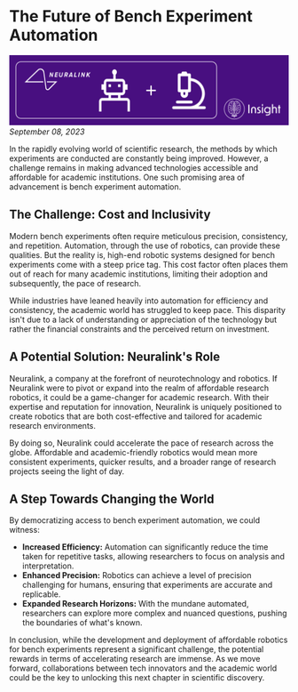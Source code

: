 # The Future of Bench Experiment Automation

![](/_static/change_the_world/idea_1.png)
<medium>*September 08, 2023*</medium>

In the rapidly evolving world of scientific research, the methods by which experiments are conducted are constantly being improved. However, a challenge remains in making advanced technologies accessible and affordable for academic institutions. One such promising area of advancement is bench experiment automation.

## The Challenge: Cost and Inclusivity
Modern bench experiments often require meticulous precision, consistency, and repetition. Automation, through the use of robotics, can provide these qualities. But the reality is, high-end robotic systems designed for bench experiments come with a steep price tag. This cost factor often places them out of reach for many academic institutions, limiting their adoption and subsequently, the pace of research.

While industries have leaned heavily into automation for efficiency and consistency, the academic world has struggled to keep pace. This disparity isn't due to a lack of understanding or appreciation of the technology but rather the financial constraints and the perceived return on investment.

## A Potential Solution: Neuralink's Role
Neuralink, a company at the forefront of neurotechnology and robotics. If Neuralink were to pivot or expand into the realm of affordable research robotics, it could be a game-changer for academic research. With their expertise and reputation for innovation, Neuralink is uniquely positioned to create robotics that are both cost-effective and tailored for academic research environments.

By doing so, Neuralink could accelerate the pace of research across the globe. Affordable and academic-friendly robotics would mean more consistent experiments, quicker results, and a broader range of research projects seeing the light of day.

## A Step Towards Changing the World
By democratizing access to bench experiment automation, we could witness:

- **Increased Efficiency:** Automation can significantly reduce the time taken for repetitive tasks, allowing researchers to focus on analysis and interpretation.
- **Enhanced Precision:** Robotics can achieve a level of precision challenging for humans, ensuring that experiments are accurate and replicable.
- **Expanded Research Horizons:** With the mundane automated, researchers can explore more complex and nuanced questions, pushing the boundaries of what's known.

In conclusion, while the development and deployment of affordable robotics for bench experiments represent a significant challenge, the potential rewards in terms of accelerating research are immense. As we move forward, collaborations between tech innovators and the academic world could be the key to unlocking this next chapter in scientific discovery.

